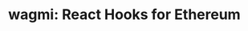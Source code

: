 ---
title: 'wagmi: React Hooks for Ethereum'
titleTemplate: false

# https://vitepress.dev/reference/default-theme-home-page
layout: home

hero:
  name: wagmi
  text: React Hooks for Ethereum
  tagline: Everything you need to work with Ethereum.
  actions:
    - theme: brand
      text: Get Started
      link: /react/getting-started
    - theme: alt
      text: Why Wagmi
      link: /react/why-wagmi

features:
  - icon: 🚀
    title: 20+ React Hooks
    details: React Hooks for working with wallets, ENS, contracts, transactions, signing, and more.
  - icon: 🦄
    title: Incredible DX
    details: TypeScript ready. Infer types automatically from ABIs and EIP-712 Typed Data.
  - icon: 💼
    title: Official Wallet Connectors
    details: Official wallet connectors for MetaMask, WalletConnect, Coinbase Wallet, and more.
  - icon: 👟
    title: Caching, Multicall & Batching
    details: Built-in caching, deduplication, multicall, batching, persistence using TanStack Query.
---